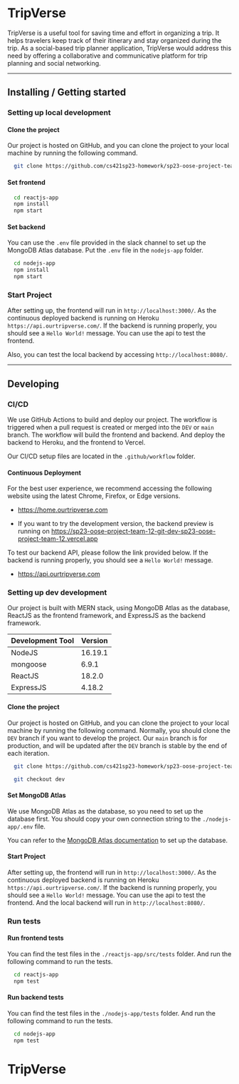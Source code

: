 # TripVerse

TripVerse is a useful tool for saving time and effort in organizing a trip. It helps travelers keep track of their itinerary and stay organized during the trip. As a social-based trip planner application, TripVerse would address this need by offering a collaborative and communicative platform for trip planning and social networking.

---
## Installing / Getting started

### Setting up local development

#### Clone the project

Our project is hosted on GitHub, and you can clone the project to your local machine by running the following command. 

```bash
  git clone https://github.com/cs421sp23-homework/sp23-oose-project-team-12.git
```

#### Set frontend

```bash
  cd reactjs-app
  npm install
  npm start
```
       
#### Set backend

You can use the `.env` file provided in the slack channel to set up the MongoDB Atlas database. Put the `.env` file in the `nodejs-app` folder.

```bash
  cd nodejs-app
  npm install
  npm start
```

### Start Project

After setting up, the frontend will run in `http://localhost:3000/`. As the continuous deployed backend is running on Heroku `https://api.ourtripverse.com/`. If the backend is running properly, you should see a `Hello World!` message. You can use the api to test the frontend. 

Also, you can test the local backend by accessing `http://localhost:8080/`.

---
## Developing

### CI/CD

We use GitHub Actions to build and deploy our project. The workflow is triggered when a pull request is created or merged into the `DEV` or `main` branch. The workflow will build the frontend and backend. And deploy the backend to Heroku, and the frontend to Vercel.

Our CI/CD setup files are located in the `.github/workflow` folder.

#### Continuous Deployment

For the best user experience, we recommend accessing the following website using the latest Chrome, Firefox, or Edge versions.

* https://home.ourtripverse.com

* If you want to try the development version, the backend preview is running on https://sp23-oose-project-team-12-git-dev-sp23-oose-project-team-12.vercel.app

To test our backend API, please follow the link provided below. If the backend is running properly, you should see a `Hello World!` message.

* https://api.ourtripverse.com

### Setting up dev development

Our project is built with MERN stack, using MongoDB Atlas as the database, ReactJS as the frontend framework, and ExpressJS as the backend framework.

| Development Tool | Version |
| --- | --- |
| NodeJS | 16.19.1 |
| mongoose | 6.9.1 |
| ReactJS | 18.2.0 |
| ExpressJS | 4.18.2 |

#### Clone the project

Our project is hosted on GitHub, and you can clone the project to your local machine by running the following command. Normally, you should clone the `DEV` branch if you want to develop the project. Our `main` branch is for production, and will be updated after the `DEV` branch is stable by the end of each iteration.

```bash
  git clone https://github.com/cs421sp23-homework/sp23-oose-project-team-12.git

  git checkout dev
```

#### Set MongoDB Atlas

We use MongoDB Atlas as the database, so you need to set up the database first. You should copy your own connection string to the `./nodejs-app/.env` file. 

You can refer to the [MongoDB Atlas documentation](https://www.mongodb.com/docs/atlas/connect-to-database-deployment/#connect-to-a-cluster) to set up the database.

#### Start Project

After setting up, the frontend will run in `http://localhost:3000/`. As the continuous deployed backend is running on Heroku `https://api.ourtripverse.com/`. If the backend is running properly, you should see a `Hello World!` message. You can use the api to test the frontend. And the local backend will run in `http://localhost:8080/`.

### Run tests

#### Run frontend tests

You can find the test files in the `./reactjs-app/src/tests` folder. And run the following command to run the tests. 

```bash
  cd reactjs-app
  npm test
```

#### Run backend tests

You can find the test files in the `./nodejs-app/tests` folder. And run the following command to run the tests.

```bash
  cd nodejs-app
  npm test
```

# TripVerse
